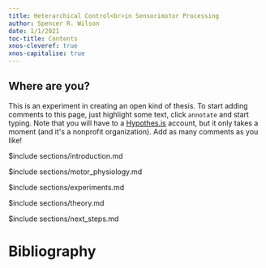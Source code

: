 ```yaml
---
title: Heterarchical Control<br>in Sensorimotor Processing
author: Spencer R. Wilson
date: 1/1/2021
toc-title: Contents
xnos-cleveref: true
xnos-capitalise: true
---
```


<h2>Where are you?</h2>

This is an experiment in creating an open kind of thesis. To start adding comments to this page, just highlight some text, click `annotate` and start typing. Note that you will have to a <a href="https://web.hypothes.is/" target="_blank">Hypothes.is</a> account, but it only takes a moment (and it's a nonprofit organization). Add as many comments as you like!

<!-- you MUST have new lines between transcludes! -->

$include sections/introduction.md

$include sections/motor_physiology.md

<!-- $include sections/background_experiment.md -->

<!-- $include sections/background_theory.md -->

$include sections/experiments.md

$include sections/theory.md

$include sections/next_steps.md

# Bibliography